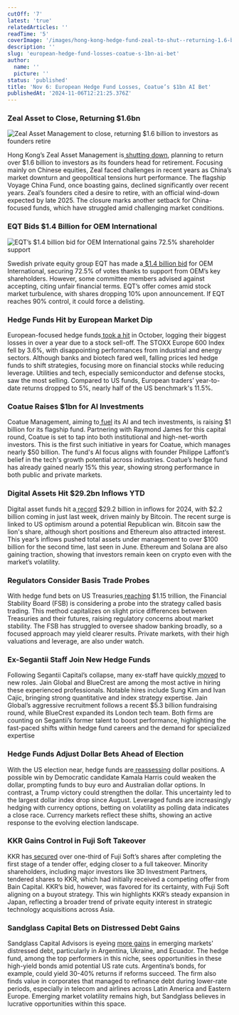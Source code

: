 ```yaml
---
cutOff: '7'
latest: 'true'
relatedArticles: ''
readTime: '5'
coverImage: '/images/hong-kong-hedge-fund-zeal-to-shut--returning-1.6-billion-to-investors-QyMz.webp'
description: ''
slug: 'european-hedge-fund-losses-coatue-s-1bn-ai-bet'
author:
  name: ''
  picture: ''
status: 'published'
title: 'Nov 6: European Hedge Fund Losses, Coatue’s $1bn AI Bet'
publishedAt: '2024-11-06T12:21:25.376Z'
---
```


### Zeal Asset to Close, Returning $1.6bn

![Zeal Asset Management to close, returning $1.6 billion to investors as founders retire](/images/hong-kong-hedge-fund-zeal-to-shut--returning-1.6-billion-to-investors-YxNT.webp)

Hong Kong’s Zeal Asset Management is[ shutting down](https://www.hedgeweek.com/hong-kong-hedge-fund-zeal-asset-management-to-shut-and-return-1-6bn-to-investors/), planning to return over $1.6 billion to investors as its founders head for retirement. Focusing mainly on Chinese equities, Zeal faced challenges in recent years as China’s market downturn and geopolitical tensions hurt performance. The flagship Voyage China Fund, once boasting gains, declined significantly over recent years. Zeal’s founders cited a desire to retire, with an official wind-down expected by late 2025. The closure marks another setback for China-focused funds, which have struggled amid challenging market conditions.

### EQT Bids $1.4 Billion for OEM International

![EQT’s $1.4 billion bid for OEM International gains 72.5% shareholder support](/images/sweden-s-eqt-launches-1.4-billion-bid-for-oem-international--EwOT.webp)

Swedish private equity group EQT has made a[ $1.4 billion bid](https://www.bnnbloomberg.ca/business/company-news/2024/11/05/swedens-eqt-makes-14-billion-cash-offer-for-oem-international/) for OEM International, securing 72.5% of votes thanks to support from OEM’s key shareholders. However, some committee members advised against accepting, citing unfair financial terms. EQT’s offer comes amid stock market turbulence, with shares dropping 10% upon announcement. If EQT reaches 90% control, it could force a delisting.

### Hedge Funds Hit by European Market Dip

European-focused hedge funds[ took a hit](https://www.hedgeweek.com/hedge-funds-hit-hard-by-european-stock-market-october-declines/#:~:text=Hedge%20funds%20concentrated%20on%20European,brokerage%20division%20at%20Goldman%20Sachs.) in October, logging their biggest losses in over a year due to a stock sell-off. The STOXX Europe 600 Index fell by 3.6%, with disappointing performances from industrial and energy sectors. Although banks and biotech fared well, falling prices led hedge funds to shift strategies, focusing more on financial stocks while reducing leverage. Utilities and tech, especially semiconductor and defense stocks, saw the most selling. Compared to US funds, European traders’ year-to-date returns dropped to 5%, nearly half of the US benchmark's 11.5%.

### Coatue Raises $1bn for AI Investments

Coatue Management, aiming to[ fuel](https://www.hedgeweek.com/coatue-targets-1bn-to-up-flagship-fund-ai-and-tech-innovation-bets/) its AI and tech investments, is raising $1 billion for its flagship fund. Partnering with Raymond James for this capital round, Coatue is set to tap into both institutional and high-net-worth investors. This is the first such initiative in years for Coatue, which manages nearly $50 billion. The fund's AI focus aligns with founder Philippe Laffont’s belief in the tech's growth potential across industries. Coatue’s hedge fund has already gained nearly 15% this year, showing strong performance in both public and private markets.

### Digital Assets Hit $29.2bn Inflows YTD

Digital asset funds hit a[ record](https://www.hedgeweek.com/digital-assets-funds-hit-record-breaking-29-2bn-ytd/#:~:text=Digital%20asset%20investment%20products%20saw,minor%20inflows%20of%20%245.1m.) $29.2 billion in inflows for 2024, with $2.2 billion coming in just last week, driven mainly by Bitcoin. The recent surge is linked to US optimism around a potential Republican win. Bitcoin saw the lion's share, although short positions and Ethereum also attracted interest. This year’s inflows pushed total assets under management to over $100 billion for the second time, last seen in June. Ethereum and Solana are also gaining traction, showing that investors remain keen on crypto even with the market’s volatility.

### Regulators Consider Basis Trade Probes

With hedge fund bets on US Treasuries[ reaching](https://www.hedgeweek.com/regulators-weigh-basis-trade-investigation-amid-record-bets/#:~:text=The%20recent%20record%20level%20of,to%20a%20report%20by%20Bloomberg.) $1.15 trillion, the Financial Stability Board (FSB) is considering a probe into the strategy called basis trading. This method capitalizes on slight price differences between Treasuries and their futures, raising regulatory concerns about market stability. The FSB has struggled to oversee shadow banking broadly, so a focused approach may yield clearer results. Private markets, with their high valuations and leverage, are also under watch.

### Ex-Segantii Staff Join New Hedge Funds

Following Segantii Capital’s collapse, many ex-staff have quickly[ moved](https://www.hedgeweek.com/ex-segantii-employees-find-new-roles-at-jain-global-and-bluecrest/) to new roles. Jain Global and BlueCrest are among the most active in hiring these experienced professionals. Notable hires include Sung Kim and Ivan Cajic, bringing strong quantitative and index strategy expertise. Jain Global’s aggressive recruitment follows a recent $5.3 billion fundraising round, while BlueCrest expanded its London tech team. Both firms are counting on Segantii’s former talent to boost performance, highlighting the fast-paced shifts within hedge fund careers and the demand for specialized expertise

### Hedge Funds Adjust Dollar Bets Ahead of Election

With the US election near, hedge funds are[ reassessing](https://www.hedgeweek.com/hedge-funds-rethink-dollar-bets-on-eve-of-us-election/) dollar positions. A possible win by Democratic candidate Kamala Harris could weaken the dollar, prompting funds to buy euro and Australian dollar options. In contrast, a Trump victory could strengthen the dollar. This uncertainty led to the largest dollar index drop since August. Leveraged funds are increasingly hedging with currency options, betting on volatility as polling data indicates a close race. Currency markets reflect these shifts, showing an active response to the evolving election landscape.

### KKR Gains Control in Fuji Soft Takeover

KKR has[ secured](https://www.bnnbloomberg.ca/business/international/2024/11/05/kkr-gets-over-third-of-fuji-soft-after-tender-offer-first-stage/) over one-third of Fuji Soft’s shares after completing the first stage of a tender offer, edging closer to a full takeover. Minority shareholders, including major investors like 3D Investment Partners, tendered shares to KKR, which had initially received a competing offer from Bain Capital. KKR’s bid, however, was favored for its certainty, with Fuji Soft aligning on a buyout strategy. This win highlights KKR’s steady expansion in Japan, reflecting a broader trend of private equity interest in strategic technology acquisitions across Asia.

### Sandglass Capital Bets on Distressed Debt Gains

Sandglass Capital Advisors is eyeing [more gains](https://www.bnnbloomberg.ca/investing/2024/11/05/hedge-fund-that-tops-em-rankings-sees-more-distressed-debt-gains/) in emerging markets' distressed debt, particularly in Argentina, Ukraine, and Ecuador. The hedge fund, among the top performers in this niche, sees opportunities in these high-yield bonds amid potential US rate cuts. Argentina’s bonds, for example, could yield 30-40% returns if reforms succeed. The firm also finds value in corporates that managed to refinance debt during lower-rate periods, especially in telecom and airlines across Latin America and Eastern Europe. Emerging market volatility remains high, but Sandglass believes in lucrative opportunities within this space.